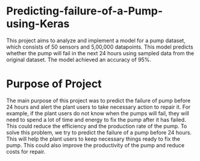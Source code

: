 # Predicting-failure-of-a-Pump-using-Keras
This project aims to analyze and implement a model for a pump dataset, which consists of 50 sensors and 5,00,000 datapoints. This model predicts whether the pump will fail in the next 24 hours using sampled data from the original dataset. The model achieved an accuracy of 95%.

# Purpose of Project
The main purpose of this project was to predict the failure of pump before 24 hours and alert the plant users to take necessary action to repair it. For example, if the plant users do not know when the pumps will fail, they will need to spend a lot of time and energy to fix the pump after it has failed. This could reduce the efficiency and the production rate of the pump. To solve this problem, we try to predict the failure of a pump before 24 hours. This will help the plant users to keep necessary things ready to fix the pump. This could also improve the productivity of the pump and reduce costs for repair.


